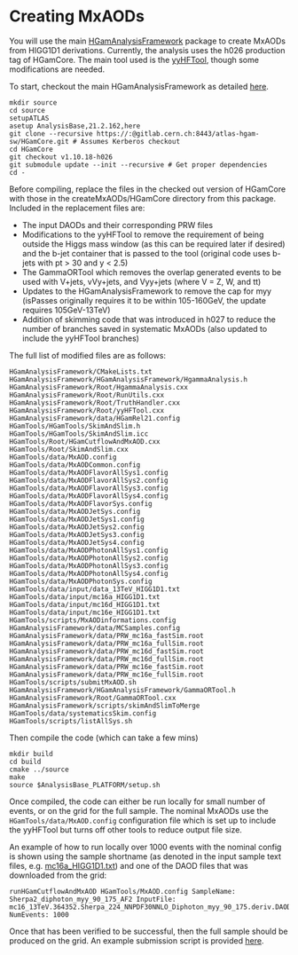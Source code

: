 # Creating MxAODs
You will use the main [HGamAnalysisFramework](https://gitlab.cern.ch/atlas-hgam-sw/HGamCore) package to create MxAODs from HIGG1D1 derivations. Currently, the analysis uses the h026 production tag of HGamCore. The main tool used is the [yyHFTool](https://gitlab.cern.ch/atlas-hgam-sw/HGamCore/-/blob/master/HGamAnalysisFramework/Root/yyHFTool.cxx), though some modifications are needed. 

To start, checkout the main HGamAnalysisFramework as detailed [here](https://hgamdocs.web.cern.ch/Installation.html).
```
mkdir source
cd source
setupATLAS
asetup AnalysisBase,21.2.162,here
git clone --recursive https://:@gitlab.cern.ch:8443/atlas-hgam-sw/HGamCore.git # Assumes Kerberos checkout
cd HGamCore
git checkout v1.10.18-h026
git submodule update --init --recursive # Get proper dependencies
cd -
```

Before compiling, replace the files in the checked out version of HGamCore with those in the createMxAODs/HGamCore directory from this package. Included in the replacement files are:
* The input DAODs and their corresponding PRW files
* Modifications to the yyHFTool to remove the requirement of being outside the Higgs mass window (as this can be required later if desired) and the b-jet container that is passed to the tool (original code uses b-jets with pt > 30 and y < 2.5)
* The GammaORTool which removes the overlap generated events to be used with V+jets, vVy+jets, and Vyy+jets (where V = Z, W, and tt)
* Updates to the HGamAnalysisFramework to remove the cap for myy (isPasses originally requires it to be within 105-160GeV, the update requires 105GeV-13TeV)
* Addition of skimming code that was introduced in h027 to reduce the number of branches saved in systematic MxAODs (also updated to include the yyHFTool branches)

The full list of modified files are as follows:
```
HGamAnalysisFramework/CMakeLists.txt
HGamAnalysisFramework/HGamAnalysisFramework/HgammaAnalysis.h
HGamAnalysisFramework/Root/HgammaAnalysis.cxx
HGamAnalysisFramework/Root/RunUtils.cxx
HGamAnalysisFramework/Root/TruthHandler.cxx
HGamAnalysisFramework/Root/yyHFTool.cxx
HGamAnalysisFramework/data/HGamRel21.config
HGamTools/HGamTools/SkimAndSlim.h
HGamTools/HGamTools/SkimAndSlim.icc
HGamTools/Root/HGamCutflowAndMxAOD.cxx
HGamTools/Root/SkimAndSlim.cxx
HGamTools/data/MxAOD.config
HGamTools/data/MxAODCommon.config
HGamTools/data/MxAODFlavorAllSys1.config
HGamTools/data/MxAODFlavorAllSys2.config
HGamTools/data/MxAODFlavorAllSys3.config
HGamTools/data/MxAODFlavorAllSys4.config
HGamTools/data/MxAODFlavorSys.config
HGamTools/data/MxAODJetSys.config
HGamTools/data/MxAODJetSys1.config
HGamTools/data/MxAODJetSys2.config
HGamTools/data/MxAODJetSys3.config
HGamTools/data/MxAODJetSys4.config
HGamTools/data/MxAODPhotonAllSys1.config
HGamTools/data/MxAODPhotonAllSys2.config
HGamTools/data/MxAODPhotonAllSys3.config
HGamTools/data/MxAODPhotonAllSys4.config
HGamTools/data/MxAODPhotonSys.config
HGamTools/data/input/data_13TeV_HIGG1D1.txt
HGamTools/data/input/mc16a_HIGG1D1.txt
HGamTools/data/input/mc16d_HIGG1D1.txt
HGamTools/data/input/mc16e_HIGG1D1.txt
HGamTools/scripts/MxAODinformations.config
HGamAnalysisFramework/data/MCSamples.config
HGamAnalysisFramework/data/PRW_mc16a_fastSim.root
HGamAnalysisFramework/data/PRW_mc16a_fullSim.root
HGamAnalysisFramework/data/PRW_mc16d_fastSim.root
HGamAnalysisFramework/data/PRW_mc16d_fullSim.root
HGamAnalysisFramework/data/PRW_mc16e_fastSim.root
HGamAnalysisFramework/data/PRW_mc16e_fullSim.root
HGamTools/scripts/submitMxAOD.sh
HGamAnalysisFramework/HGamAnalysisFramework/GammaORTool.h
HGamAnalysisFramework/Root/GammaORTool.cxx
HGamAnalysisFramework/scripts/skimAndSlimToMerge
HGamTools/data/systematicsSkim.config
HGamTools/scripts/listAllSys.sh
```

Then compile the code (which can take a few mins)
```
mkdir build
cd build
cmake ../source
make
source $AnalysisBase_PLATFORM/setup.sh
```

Once compiled, the code can either be run locally for small number of events, or on the grid for the full sample.
The nominal MxAODs use the `HGamTools/data/MxAOD.config` configuration file which is set up to include the yyHFTool but turns off other tools to reduce output file size. 

An example of how to run locally over 1000 events with the nominal config is shown using the sample shortname (as denoted in the input sample text files, e.g. [mc16a_HIGG1D1.txt](https://gitlab.cern.ch/bstamas/yyhfanalysis/-/blob/master/createMxAODs/HGamCore/HGamTools/data/input/mc16a_HIGG1D1.txt)) and one of the DAOD files that was downloaded from the grid:
```
runHGamCutflowAndMxAOD HGamTools/MxAOD.config SampleName: Sherpa2_diphoton_myy_90_175_AF2 InputFile: mc16_13TeV.364352.Sherpa_224_NNPDF30NNLO_Diphoton_myy_90_175.deriv.DAOD_HIGG1D1.e6452_a875_r9364_p4204/DAOD_HIGG1D1.21854241._000001.pool.root.1 NumEvents: 1000
```
Once that has been verified to be successful, then the full sample should be produced on the grid. An example submission script is provided [here](https://gitlab.cern.ch/bstamas/yyhfanalysis/-/blob/master/createMxAODs/Submit.sh).
